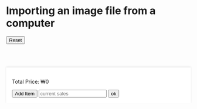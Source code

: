 <!DOCTYPE html>
<html lang="en">
<head>
<meta charset="UTF-8">
<meta name="viewport" content="width=device-width, initial-scale=1.0">
<title>Image Import and Sales Dashboard</title>
<script src="https://cdn.tailwindcss.com"></script>
<script>
  tailwind.config = {
    theme: {
      extend: {
        colors: {
          'custom-green': '#10B981',
        }
      }
    }
  }
</script>
<style>
  .sticky-footer {
    position: sticky;
    bottom: 0;
    background: white;
    padding: 1rem;
    box-shadow: 0 -2px 4px rgba(0, 0, 0, 0.1);
    z-index: 10;
  }
  .item-container {
    display: grid;
    grid-template-columns: repeat(auto-fill, minmax(250px, 1fr));
    gap: 1rem;
    margin-bottom: 4rem; /* Space for the sticky footer */
  }
  .item-container::-webkit-scrollbar {
    width: 2px;
  }
  .item-container::-webkit-scrollbar-thumb {
    background-color: #a0aec0;
  }
  .sales-tab {
    transition: transform 0.3s ease-in-out;
  }
  .hidden-tab {
    transform: translateY(-100%);
  }
</style>
</head>
<body class="bg-gray-50">
<div class="container mx-auto p-4">
  <div class="flex justify-between items-center">
    <h1 class="text-2xl font-bold mb-4 text-gray-800">Importing an image file from a computer</h1>
    <button id="resetButton" class="bg-red-500 text-white px-4 py-2 rounded shadow" onclick="resetAll()">Reset</button>
  </div>
  <div id="items" class="item-container">
    <!-- Item template will be cloned here -->
  </div>
  <div class="sticky-footer flex justify-between items-center">
    <div>
      <p>Total Price: <span id="totalPrice">₩0</span></p>
    </div>
    <div class="flex">
      <button id="addItem" class="bg-custom-green text-white px-4 py-2 rounded shadow mr-2" onclick="addItem()">Add Item</button>
      <input type="text" id="currentSales" placeholder="current sales" class="border p-2 rounded mr-2" readonly />
      <button id="okButton" class="bg-blue-500 text-white px-4 py-2 rounded shadow" onclick="finalizeSales()">ok</button>
    </div>
  </div>
  <div id="salesTab" class="sales-tab hidden-tab fixed bg-white p-4 shadow-lg rounded-lg text-lg font-semibold text-center" style="width: 200px; right: 1rem; top: 1rem;">
    Final Sales: <span id="finalSales">₩0</span>
  </div>
</div>

<script>
  let items = [];
  let totalSales = 0;

  function updateTotalPrice() {
    const totalPrice = items.reduce((acc, item) => acc + (item.count * item.price), 0);
    document.getElementById('totalPrice').textContent = `₩${totalPrice}`;
  }

  function updateCount(index, delta) {
    const item = items[index];
    item.count = Math.max(0, item.count + delta);
    document.getElementById(`count${index}`).textContent = item.count;
    updateTotalPrice();
  }

  function updatePrice(index, value) {
    const item = items[index];
    item.price = parseInt(value) || 0;
    updateTotalPrice();
  }

  function addItem() {
    const index = items.length;
    items.push({ count: 0, price: 0 });

    const itemContainer = document.createElement('div');
    itemContainer.className = 'flex flex-col items-center p-4 bg-white rounded shadow';
    itemContainer.innerHTML = `
      <input type="file" accept="image/*" class="mb-2" onchange="loadImage(event, ${index})" />
      <div id="imageContainer${index}" class="w-full h-32 bg-gray-300 mb-2"></div>
      <input type="number" placeholder="Price" class="border p-2 rounded mb-2" oninput="updatePrice(${index}, this.value)" />
      <div class="flex items-center">
        <button class="bg-red-500 text-white px-2" onclick="updateCount(${index}, -1)">-</button>
        <span id="count${index}" class="px-4">0</span>
        <button class="bg-green-500 text-white px-2" onclick="updateCount(${index}, 1)">+</button>
      </div>
    `;
    document.getElementById('items').appendChild(itemContainer);
  }

  function loadImage(event, index) {
    const reader = new FileReader();
    reader.onload = function(){
      const output = document.getElementById(`imageContainer${index}`);
      output.style.backgroundImage = `url(${reader.result})`;
      output.style.backgroundSize = 'cover';
      output.style.backgroundPosition = 'center';
    };
    reader.readAsDataURL(event.target.files[0]);
  }

  function resetAll() {
    items.forEach(item => {
      item.count = 0;
    });
    document.querySelectorAll('[id^="count"]').forEach(el => el.textContent = '0');
    updateTotalPrice();
  }

  function finalizeSales() {
    totalSales += parseInt(document.getElementById('totalPrice').textContent.replace('₩', ''));
    document.getElementById('finalSales').textContent = `₩${totalSales}`;
    document.getElementById('currentSales').value = `₩${totalSales}`;
    resetAll();
    toggleSalesTab();
  }

  function toggleSalesTab() {
    const salesTab = document.getElementById('salesTab');
    salesTab.classList.toggle('hidden-tab');
  }

  // Initialize with one item
  addItem();
</script>
</body>
</html>
